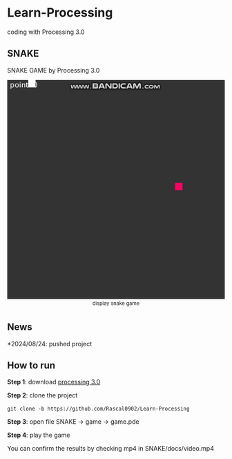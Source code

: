 # Learn-Processing

coding with Processing 3.0

## SNAKE

SNAKE GAME by Processing 3.0

<p align="center">
    <img src="SNAKE/docs/game.gif">
    <br>
    <sup>display snake game</sup>
    <br>
</p>

## News 
*2024/08/24: pushed project

## How to run

**Step 1**: download [processing 3.0](https://processing.org/download)

**Step 2**: clone the project
```
git clone -b https://github.com/Rascal0902/Learn-Processing
```
**Step 3**: open file SNAKE -> game -> game.pde

**Step 4**: play the game

You can confirm the results by checking mp4 in SNAKE/docs/video.mp4
